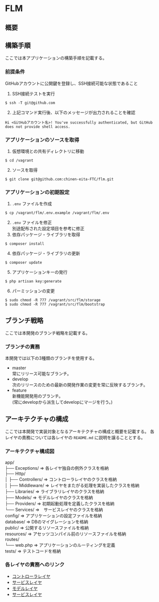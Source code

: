 # FLM

## 概要

## 構築手順
ここでは本アプリケーションの構築手順を記載する。

### 前提条件
GitHubアカウントに公開鍵を登録し、SSH接続可能な状態であること  
1. SSH接続テストを実行  
```
$ ssh -T git@github.com
```
2. 上記コマンド実行後、以下のメッセージが出力されることを確認  
```
Hi <GitHubアカウント名>! You've successfully authenticated, but GitHub does not provide shell access.
```

### アプリケーションのソースを取得  
1. 仮想環境との共有ディレクトリに移動
```
$ cd /vagrant
```
2. ソースを取得
```
$ git clone git@github.com:chinen-eita-FTC/flm.git
```

### アプリケーションの初期設定
1. `.env` ファイルを作成  
```
$ cp /vagrant/flm/.env.example /vagrant/flm/.env
```
2. `.env` ファイルを修正  
別途配布された設定項目を参考に修正  
3. 依存パッケージ・ライブラリを取得  
```
$ composer install
```
4. 依存パッケージ・ライブラリの更新
```
$ composer update
```
5. アプリケーションキーの発行
```
$ php artisan key:generate
```
6. パーミッションの変更
```
$ sudo chmod -R 777 /vagrant/src/flm/storage
$ sudo chmod -R 777 /vagrant/src/flm/bootstrap
```

## ブランチ戦略
ここでは本開発のブランチ戦略を記載する。

### ブランチの責務
本開発では以下の3種類のブランチを使用する。  
- master  
常にリリース可能なブランチ。
- develop  
次のリリースのための最新の開発作業の変更を常に反映するブランチ。
- feature  
新機能開発用のブランチ。  
(常にdevelopから派生してdevelopにマージを行う。)

## アーキテクチャの構成
ここでは本開発で実装対象となるアーキテクチャの構成と概要を記載する。
各レイヤの責務については各レイヤの `README.md` に説明を譲ることとする。  

### アーキテクチャ構成図  
app/  
  ├── Exceptions/ ⇒ 各レイヤ独自の例外クラスを格納  
  ├── Http/  
  │   ├── Controllers/ ⇒ コントローラレイヤのクラスを格納   
  │   ├── Middleware/ ⇒ レイヤをまたがる処理を実装したクラスを格納  
  ├── Libraries/ ⇒ ライブラリレイヤのクラスを格納  
  ├── Models/ ⇒ モデルレイヤのクラスを格納  
  ├── Providers/ ⇒ 初期起動処理を定義したクラスを格納  
  └── Services/  ⇒　サービスレイヤのクラスを格納   
config/ ⇒ アプリケーションの設定ファイルを格納  
database/ ⇒ DBのマイグレーションを格納  
public/ ⇒ 公開するリソースファイルを格納  
resources/ ⇒ アセッツコンパイル前のリソースファイルを格納  
routes/  
  └── web.php ⇒ アプリケーションのルーティングを定義  
tests/ ⇒ テストコードを格納  

### 各レイヤの責務へのリンク
- [コントローラレイヤ](https://github.com/chinen-eita-FTC/flm/tree/master/app/Http/Controllers) 
- [サービスレイヤ](https://github.com/chinen-eita-FTC/flm/tree/master/app/Services)
- [モデルレイヤ](https://github.com/chinen-eita-FTC/flm/tree/master/app/Models)
- [サービスレイヤ](https://github.com/chinen-eita-FTC/flm/tree/master/app/Services)
